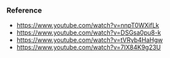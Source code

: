 ### Reference

- https://www.youtube.com/watch?v=nnpT0WXifLk
- https://www.youtube.com/watch?v=DSGsa0pu8-k
- https://www.youtube.com/watch?v=tVRyb4HaHgw
- https://www.youtube.com/watch?v=7IX84K9g23U
